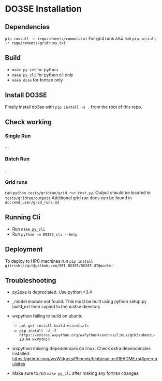 # DO3SE Installation

## Dependencies

`pip install -r requirements/common.txt`
For grid runs also run `pip install -r requirements/gridruns.txt`

## Build

- `make py_ext` for python
- `make py_cli` for python cli only
- `make dose` for fortran only

## Install DO3SE

Finally install do3se with `pip install -e .` from the root of this repo.

## Check working

### Single Run

...

### Batch Run

...

### Grid runs

run `python tests/gridrun/grid_run_test.py`.
Output should be located in `tests/gridrun/outputs`
Additional grid run docs can be found in `doc/end_user/grid_runs.md`

## Running Cli

- Run `make py_cli`
- Run `python -m DO3SE_cli --help`

<!-- Legacy setup -->
<!-- - Run `python DO3SE_cli.py -c json -o [OUTFILE] [CONFIG_FILE] [INPUT_FILE]` -->

## Deployment

To deploy to HPC machines run
`pip install git+ssh://git@github.com/SEI-DO3SE/DO3SE-UI@master`

## Troubleshooting

- py2exe is depreciated. Use python >3.4

- \_model module not found. This must be built using python setup.py build_ext then copied to the do3se directory

- wxpython failing to build on ubuntu
  - `apt-get install build-essentials`
  - `pip install -U -f https://extras.wxpython.org/wxPython4/extras/linux/gtk3/ubuntu-20.04 wxPython`
- wxpython missing dependencies on linux. Check extra dependencies installed: https://github.com/wxWidgets/Phoenix/blob/master/README.rst#prerequisites

- Make sure to run `make py_cli` after making any fortran changes

